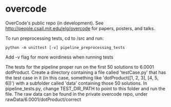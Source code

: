 # overcode
OverCode's public repo (in development). See http://people.csail.mit.edu/elg/overcode for papers, posters, and talks.

To run preprocessing tests, cd to /src and run:
```
python -m unittest [-v] pipeline_preprocessing_tests
```
Add -v flag for more wordiness when running tests

The tests for the pipeline proper run on the first 50 solutions to 6.0001 dotProduct.
Create a directory containing a file called 'testCase.py' that has the test case in it
(in this case, something like 'dotProduct([1, 2, 3], [4, 5, 6])') with a subfolder
called 'data' containing those 50 solutions. In pipeline_tests.py, change
TEST_DIR_PATH to point to this folder and run the file. The raw data can be found
in the private overcode repo, under rawData/6.0001/dotProduct/correct

